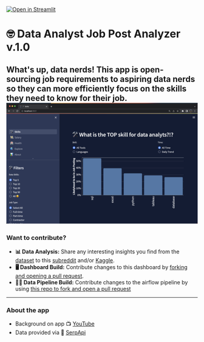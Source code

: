 [![Open in Streamlit](https://static.streamlit.io/badges/streamlit_badge_black_white.svg)](https://jobdata.streamlit.app/)
# 🤓 Data Analyst Job Post Analyzer v.1.0  
What's up, data nerds! This app is open-sourcing job requirements to aspiring data nerds so they can more efficiently focus on the skills they need to know for their job. 
![dashboard](/images/dashboard.png)
---
### Want to contribute?  
- **📊 Data Analysis:** Share any interesting insights you find from the [dataset](https://www.kaggle.com/datasets/lukebarousse/data-analyst-job-postings-google-search) to this [subreddit](https://www.reddit.com/r/DataNerd/) and/or [Kaggle](https://www.kaggle.com/code/lukebarousse/eda-of-job-posting-data).  
- **🖥️ Dashboard Build:** Contribute changes to this dashboard by [forking and opening a pull request](https://github.com/lukebarousse/Data_Analyst_Streamlit_App_V1/pulls).
- **👨‍🔧 Data Pipeline Build:** Contribute changes to the airflow pipeline by using [this repo to fork and open a pull request](https://github.com/lukebarousse/Data_Job_Pipeline_Airflow)
---
### About the app
- Background on app 📺 [YouTube](https://www.youtube.com/lukebarousse)
- Data provided via 🤖 [SerpApi](https://serpapi.com/)
